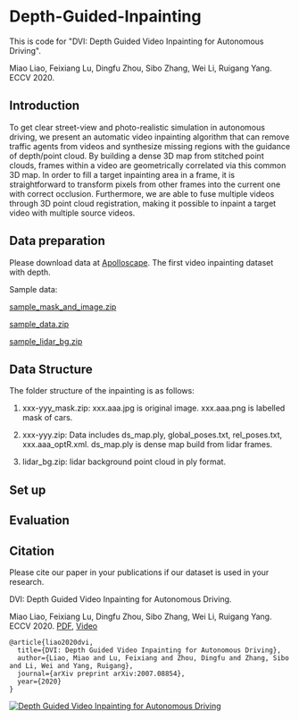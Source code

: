 # Depth-Guided-Inpainting
This is code for "DVI: Depth Guided Video Inpainting for Autonomous Driving".

Miao Liao, Feixiang Lu, Dingfu Zhou, Sibo Zhang, Wei Li, Ruigang Yang.  ECCV 2020.

## Introduction

To get clear street-view and photo-realistic simulation in autonomous driving, we present an automatic video inpainting algorithm that can remove traffic agents from videos and synthesize missing regions with the guidance of depth/point cloud. By building a dense 3D map from stitched point clouds, frames within a video are geometrically correlated via this common 3D map. In order to fill a target inpainting area in a frame, it is straightforward to transform pixels from other frames into the current one with correct occlusion. Furthermore, we are able to fuse multiple videos through 3D point cloud registration, making it possible to inpaint a target video with multiple source videos. 

## Data preparation
Please download data at [Apolloscape](http://apolloscape.auto/inpainting.html). The first video inpainting dataset with depth. 

Sample data: 

[sample_mask_and_image.zip](https://www.dropbox.com/s/6arza9ee72slr69/1534313590-1534313597_mask.zip?dl=0)

[sample_data.zip](https://www.dropbox.com/s/lm1rxhdfqor68z6/1534313590-1534313597.zip?dl=0)

[sample_lidar_bg.zip](https://www.dropbox.com/s/7ijiw6fjmfjz3yk/lidar_bg.zip?dl=0)


## Data Structure
The folder structure of the inpainting is as follows:

1) xxx-yyy_mask.zip: xxx.aaa.jpg is original image. xxx.aaa.png is labelled mask of cars. 

2) xxx-yyy.zip: Data includes ds_map.ply, global_poses.txt, rel_poses.txt, xxx.aaa_optR.xml. ds_map.ply is dense map build from lidar frames. 

3) lidar_bg.zip: lidar background point cloud in ply format.

## Set up

## Evaluation

## Citation
Please cite our paper in your publications if our dataset is used in your research.

DVI: Depth Guided Video Inpainting for Autonomous Driving.

Miao Liao, Feixiang Lu, Dingfu Zhou, Sibo Zhang, Wei Li, Ruigang Yang.  ECCV 2020. [PDF](https://arxiv.org/pdf/2007.08854.pdf), [Video](https://www.youtube.com/watch?v=iOIxdQIzjQs)

```
@article{liao2020dvi,
  title={DVI: Depth Guided Video Inpainting for Autonomous Driving},
  author={Liao, Miao and Lu, Feixiang and Zhou, Dingfu and Zhang, Sibo and Li, Wei and Yang, Ruigang},
  journal={arXiv preprint arXiv:2007.08854},
  year={2020}
}
```

[![Depth Guided Video Inpainting for Autonomous Driving](https://res.cloudinary.com/marcomontalbano/image/upload/v1595308220/video_to_markdown/images/youtube--iOIxdQIzjQs-c05b58ac6eb4c4700831b2b3070cd403.jpg)](https://www.youtube.com/watch?v=iOIxdQIzjQs "Depth Guided Video Inpainting for Autonomous Driving")
